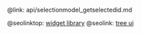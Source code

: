 @link: api/selectionmodel_getselectedid.md

@seolinktop: [widget library](https://webix.com)
@seolink: [tree ui](https://webix.com/widget/tree/)